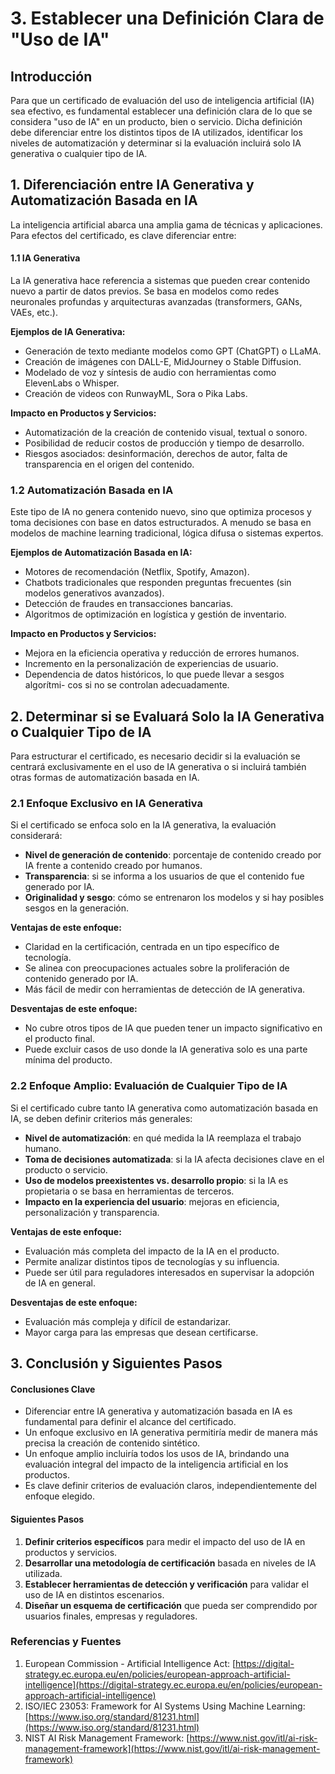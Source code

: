 # 3. Establecer una Definición Clara de "Uso de IA"

## **Introducción**

Para que un certificado de evaluación del uso de inteligencia artificial (IA) sea efectivo, es fundamental establecer una definición clara de lo que se considera "uso de IA" en un producto, bien o servicio. Dicha definición debe diferenciar entre los distintos tipos de IA utilizados, identificar los niveles de automatización y determinar si la evaluación incluirá solo IA generativa o cualquier tipo de IA.

## **1. Diferenciación entre IA Generativa y Automatización Basada en IA**

La inteligencia artificial abarca una amplia gama de técnicas y aplicaciones. Para efectos del certificado, es clave diferenciar entre:

#### **1.1 IA Generativa**

La IA generativa hace referencia a sistemas que pueden crear contenido nuevo a partir de datos previos. Se basa en modelos como redes neuronales profundas y arquitecturas avanzadas (transformers, GANs, VAEs, etc.).

**Ejemplos de IA Generativa:**

* Generación de texto mediante modelos como GPT (ChatGPT) o LLaMA.
* Creación de imágenes con DALL-E, MidJourney o Stable Diffusion.
* Modelado de voz y síntesis de audio con herramientas como ElevenLabs o Whisper.
* Creación de videos con RunwayML, Sora o Pika Labs.

**Impacto en Productos y Servicios:**

* Automatización de la creación de contenido visual, textual o sonoro.
* Posibilidad de reducir costos de producción y tiempo de desarrollo.
* Riesgos asociados: desinformación, derechos de autor, falta de transparencia en el origen del contenido.

### **1.2 Automatización Basada en IA**

Este tipo de IA no genera contenido nuevo, sino que optimiza procesos y toma decisiones con base en datos estructurados. A menudo se basa en modelos de machine learning tradicional, lógica difusa o sistemas expertos.

**Ejemplos de Automatización Basada en IA:**

* Motores de recomendación (Netflix, Spotify, Amazon).
* Chatbots tradicionales que responden preguntas frecuentes (sin modelos generativos avanzados).
* Detección de fraudes en transacciones bancarias.
* Algoritmos de optimización en logística y gestión de inventario.

**Impacto en Productos y Servicios:**

* Mejora en la eficiencia operativa y reducción de errores humanos.
* Incremento en la personalización de experiencias de usuario.
* Dependencia de datos históricos, lo que puede llevar a sesgos algorítmi- cos si no se controlan adecuadamente.

## **2. Determinar si se Evaluará Solo la IA Generativa o Cualquier Tipo de IA**

Para estructurar el certificado, es necesario decidir si la evaluación se centrará exclusivamente en el uso de IA generativa o si incluirá también otras formas de automatización basada en IA.

### **2.1 Enfoque Exclusivo en IA Generativa**

Si el certificado se enfoca solo en la IA generativa, la evaluación considerará:

* **Nivel de generación de contenido**: porcentaje de contenido creado por IA frente a contenido creado por humanos.
* **Transparencia**: si se informa a los usuarios de que el contenido fue generado por IA.
* **Originalidad y sesgo**: cómo se entrenaron los modelos y si hay posibles sesgos en la generación.

**Ventajas de este enfoque:**

* Claridad en la certificación, centrada en un tipo específico de tecnología.
* Se alinea con preocupaciones actuales sobre la proliferación de contenido generado por IA.
* Más fácil de medir con herramientas de detección de IA generativa.

**Desventajas de este enfoque:**

* No cubre otros tipos de IA que pueden tener un impacto significativo en el producto final.
* Puede excluir casos de uso donde la IA generativa solo es una parte mínima del producto.

### **2.2 Enfoque Amplio: Evaluación de Cualquier Tipo de IA**

Si el certificado cubre tanto IA generativa como automatización basada en IA, se deben definir criterios más generales:

* **Nivel de automatización**: en qué medida la IA reemplaza el trabajo humano.
* **Toma de decisiones automatizada**: si la IA afecta decisiones clave en el producto o servicio.
* **Uso de modelos preexistentes vs. desarrollo propio**: si la IA es propietaria o se basa en herramientas de terceros.
* **Impacto en la experiencia del usuario**: mejoras en eficiencia, personalización y transparencia.

**Ventajas de este enfoque:**

* Evaluación más completa del impacto de la IA en el producto.
* Permite analizar distintos tipos de tecnologías y su influencia.
* Puede ser útil para reguladores interesados en supervisar la adopción de IA en general.

**Desventajas de este enfoque:**

* Evaluación más compleja y difícil de estandarizar.
* Mayor carga para las empresas que desean certificarse.

## **3. Conclusión y Siguientes Pasos**

#### **Conclusiones Clave**

* Diferenciar entre IA generativa y automatización basada en IA es fundamental para definir el alcance del certificado.
* Un enfoque exclusivo en IA generativa permitiría medir de manera más precisa la creación de contenido sintético.
* Un enfoque amplio incluiría todos los usos de IA, brindando una evaluación integral del impacto de la inteligencia artificial en los productos.
* Es clave definir criterios de evaluación claros, independientemente del enfoque elegido.

#### **Siguientes Pasos**

1. **Definir criterios específicos** para medir el impacto del uso de IA en productos y servicios.
2. **Desarrollar una metodología de certificación** basada en niveles de IA utilizada.
3. **Establecer herramientas de detección y verificación** para validar el uso de IA en distintos escenarios.
4. **Diseñar un esquema de certificación** que pueda ser comprendido por usuarios finales, empresas y reguladores.

### **Referencias y Fuentes**

1. European Commission - Artificial Intelligence Act: [https://digital-strategy.ec.europa.eu/en/policies/european-approach-artificial-intelligence](https://digital-strategy.ec.europa.eu/en/policies/european-approach-artificial-intelligence)
2. ISO/IEC 23053: Framework for AI Systems Using Machine Learning: [https://www.iso.org/standard/81231.html](https://www.iso.org/standard/81231.html)
3. NIST AI Risk Management Framework: [https://www.nist.gov/itl/ai-risk-management-framework](https://www.nist.gov/itl/ai-risk-management-framework)
